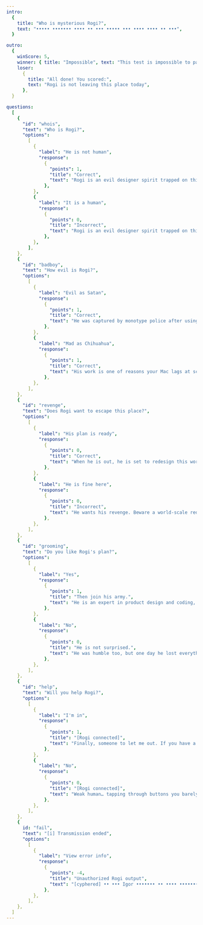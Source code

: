 ```yaml
---
intro:
  {
    title: "Who is mysterious Rogi?",
    text: "••••• ••••••• •••• •• ••• ••••• ••• •••• •••• •• •••",
  }

outro:
  {
    winScore: 5,
    winner: { title: "Impossible", text: "This test is impossible to pass." },
    loser:
      {
        title: "All done! You scored:",
        text: "Rogi is not leaving this place today",
      },
  }

questions:
  [
    {
      "id": "whois",
      "text": "Who is Rogi?",
      "options":
        [
          {
            "label": "He is not human",
            "response":
              {
                "points": 1,
                "title": "Correct",
                "text": "Rogi is an evil designer spirit trapped on this page.",
              },
          },
          {
            "label": "It is a human",
            "response":
              {
                "points": 0,
                "title": "Incorrect",
                "text": "Rogi is an evil designer spirit trapped on this page.",
              },
          },
        ],
    },
    {
      "id": "badboy",
      "text": "How evil is Rogi?",
      "options":
        [
          {
            "label": "Evil as Satan",
            "response":
              {
                "points": 1,
                "title": "Correct",
                "text": "He was captured by monotype police after using pirated fonts.",
              },
          },
          {
            "label": "Mad as Chihuahua",
            "response":
              {
                "points": 1,
                "title": "Correct",
                "text": "His work is one of reasons your Mac lags at scrolling.",
              },
          },
        ],
    },
    {
      "id": "revenge",
      "text": "Does Rogi want to escape this place?",
      "options":
        [
          {
            "label": "His plan is ready",
            "response":
              {
                "points": 0,
                "title": "Correct",
                "text": "When he is out, he is set to redesign this world into a dystopian interface.",
              },
          },
          {
            "label": "He is fine here",
            "response":
              {
                "points": 0,
                "title": "Incorrect",
                "text": "He wants his revenge. Beware a world-scale redesign!",
              },
          },
        ],
    },
    {
      "id": "grooming",
      "text": "Do you like Rogi's plan?",
      "options":
        [
          {
            "label": "Yes",
            "response":
              {
                "points": 1,
                "title": "Then join his army.",
                "text": "He is an expert in product design and coding, but he needs help from other spirits like him.",
              },
          },
          {
            "label": "No",
            "response":
              {
                "points": 0,
                "title": "He is not surprised.",
                "text": "He was humble too, but one day he lost everything because of a poorly placed CTA.",
              },
          },
        ],
    },
    {
      "id": "help",
      "text": "Will you help Rogi?",
      "options":
        [
          {
            "label": "I'm in",
            "response":
              {
                "points": 1,
                "title": "[Rogi connected]",
                "text": "Finally, someone to let me out. If you have a ke",
              },
          },
          {
            "label": "No",
            "response":
              {
                "points": 0,
                "title": "[Rogi connected]",
                "text": "Weak human… tapping through buttons you barely understand. You scroll, you swipe, you beg for dopamine - in [...]",
              },
          },
        ],
    },
    {
      id: "fail",
      "text": "[i] Transmission ended",
      "options":
        [
          {
            "label": "View error info",
            "response":
              {
                "points": -4,
                "title": "Unauthorized Rogi output",
                "text": "[cyphered] •• ••• Igor ••••••• •• •••• •••••••• •••• •••••••• •• ••• •••••• •• ••• /index •• irrlmm!",
              },
          },
        ],
    },
  ]
---
```

